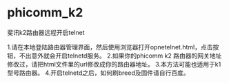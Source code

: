 # phicomm_k2
斐讯k2路由器远程开启telnet

1.请在本地登陆路由器管理界面，然后使用浏览器打开opnetelnet.html，点击按钮，不出意外就会开启telnetd服务。
2.如果你的phicomm k2 路由器的网关地址修改过，请把html文件里的url修改成你的路由器地址。
3.本方法可能也适用于k1型号路由器。
4.开启telnetd之后，如何刷breed及固件请自行百度。
